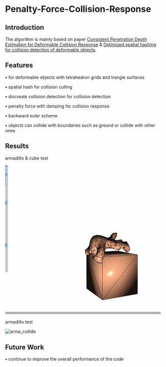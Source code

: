 # Penalty-Force-Collision-Response

## Introduction
The algorithm is mainly based on paper [Consistent Penetration Depth Estimation for Deformable Collision Response](https://cg.informatik.uni-freiburg.de/publications/2004_VMV_penetrationDepth.pdf) & [Optimized spatial hashing for collision detection of deformable objects](https://www.researchgate.net/profile/Matthias-Teschner/publication/2909661_Optimized_Spatial_Hashing_for_Collision_Detection_of_Deformable_Objects/links/54a95f140cf2eecc56e6c2c8/Optimized-Spatial-Hashing-for-Collision-Detection-of-Deformable-Objects.pdf?_tp=eyJjb250ZXh0Ijp7ImZpcnN0UGFnZSI6InB1YmxpY2F0aW9uRGV0YWlsIiwicGFnZSI6InB1YmxpY2F0aW9uRGV0YWlsIn19).

## Features
<p><strong>&bull;</strong> for deformable objects with tetrahedron grids and trangle surfaces <p>

<p><strong>&bull;</strong> spatial hash for collision culling<p> 

<p><strong>&bull;</strong> discreate collision detection for collision detection <p>

<p><strong>&bull;</strong> penalty force with damping for collision response <p>

<p><strong>&bull;</strong> backward euler scheme <p>

<p><strong>&bull;</strong> objects can collide with boundaries such as ground or collide with other ones <p>

## Results

armadillo & cube test

![arma_cube](results/arma_cube.gif)

armadillo test

![arma_collide](results/arma_collide.gif)

## Future Work
<p><strong>&bull;</strong> continue to improve the overall performance of the code <p>
